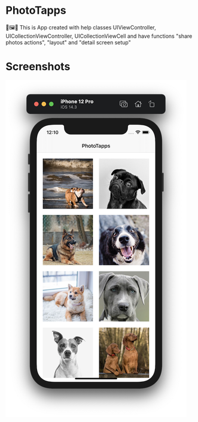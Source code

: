 # PhotoTapps
🌌🖼🌠 This is App created with help classes UIViewController, UICollectionViewController, UICollectionViewCell and have functions "share photos actions", "layout" and "detail screen setup"
# Screenshots
![](https://github.com/IsaikinSergei/PhotoTapps/blob/master/Screenshots/Снимок%20экрана%202020-12-31%20в%2000.10.04.png?raw=true)
![]()
![]()
